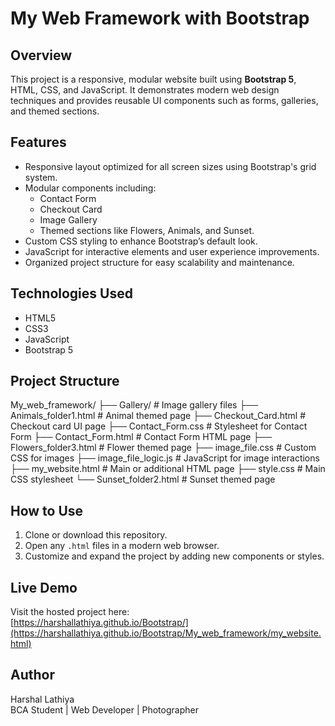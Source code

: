 # My Web Framework with Bootstrap

## Overview
This project is a responsive, modular website built using **Bootstrap 5**, HTML, CSS, and JavaScript. It demonstrates modern web design techniques and provides reusable UI components such as forms, galleries, and themed sections.

## Features
- Responsive layout optimized for all screen sizes using Bootstrap's grid system.
- Modular components including:
  - Contact Form
  - Checkout Card
  - Image Gallery
  - Themed sections like Flowers, Animals, and Sunset.
- Custom CSS styling to enhance Bootstrap’s default look.
- JavaScript for interactive elements and user experience improvements.
- Organized project structure for easy scalability and maintenance.

## Technologies Used
- HTML5
- CSS3
- JavaScript
- Bootstrap 5

## Project Structure
My_web_framework/
├── Gallery/ # Image gallery files
├── Animals_folder1.html # Animal themed page
├── Checkout_Card.html # Checkout card UI page
├── Contact_Form.css # Stylesheet for Contact Form
├── Contact_Form.html # Contact Form HTML page
├── Flowers_folder3.html # Flower themed page
├── image_file.css # Custom CSS for images
├── image_file_logic.js # JavaScript for image interactions
├── my_website.html # Main or additional HTML page
├── style.css # Main CSS stylesheet
└── Sunset_folder2.html # Sunset themed page



## How to Use
1. Clone or download this repository.
2. Open any `.html` files in a modern web browser.
3. Customize and expand the project by adding new components or styles.

## Live Demo
Visit the hosted project here:  
[https://harshallathiya.github.io/Bootstrap/](https://harshallathiya.github.io/Bootstrap/My_web_framework/my_website.html)

## Author
Harshal Lathiya  
BCA Student | Web Developer | Photographer  

